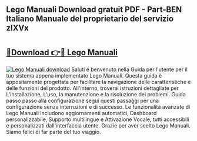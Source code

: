 ## Lego Manuali Download gratuit PDF - Part-BEN Italiano Manuale del proprietario del servizio zIXVx

# <h2><a href="http://dfavfsr.blite.top/?on=Lego+Manuali">🔗Download 👉🔴 Lego Manuali</a></h2>

[![Lego Manuali download](https://i.imgur.com/lujVjoI.png)](http://dfavfsr.blite.top/?on=Lego+Manuali)
Saluti e benvenuto nella Guida per l'utente per il tuo sistema appena implementato Lego Manuali. Questa guida è appositamente progettata per facilitare la navigazione delle caratteristiche e delle funzioni del prodotto. All'interno, troverai istruzioni dettagliate per L'installazione, L'uso, la manutenzione e la risoluzione dei problemi. Guida passo passo alla configurazione segui questi passaggi per una configurazione senza interruzioni e di successo. Le funzionalità avanzate di Lego Manuali includono aggiornamenti automatici, Dashboard personalizzabile, Supporto multilingue e Attivazione Vocale, tutti accessibili e personalizzati dall'interfaccia utente. Grazie per aver scelto Lego Manuali. Siamo felici di far parte del tuo viaggio.
